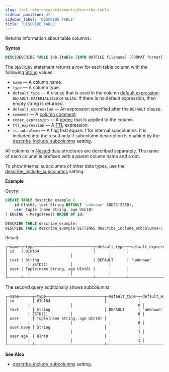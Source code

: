 ```yaml
---
slug: /sql-reference/statements/describe-table
sidebar_position: 42
sidebar_label: 'DESCRIBE TABLE'
title: 'DESCRIBE TABLE'
---
```


Returns information about table columns.

**Syntax**

``` sql
DESC|DESCRIBE TABLE [db.]table [INTO OUTFILE filename] [FORMAT format]
```

The `DESCRIBE` statement returns a row for each table column with the following [String](../../sql-reference/data-types/string.md) values:

- `name` — A column name.
- `type` — A column type.
- `default_type` — A clause that is used in the column [default expression](/sql-reference/statements/create/table): `DEFAULT`, `MATERIALIZED` or `ALIAS`. If there is no default expression, then empty string is returned.
- `default_expression` — An expression specified after the `DEFAULT` clause.
- `comment` — A [column comment](/sql-reference/statements/alter/column#comment-column).
- `codec_expression` — A [codec](/sql-reference/statements/create/table#column_compression_codec) that is applied to the column.
- `ttl_expression` — A [TTL](../../engines/table-engines/mergetree-family/mergetree.md#table_engine-mergetree-ttl) expression.
- `is_subcolumn` — A flag that equals `1` for internal subcolumns. It is included into the result only if subcolumn description is enabled by the [describe_include_subcolumns](../../operations/settings/settings.md#describe_include_subcolumns) setting.

All columns in [Nested](../../sql-reference/data-types/nested-data-structures/index.md) data structures are described separately. The name of each column is prefixed with a parent column name and a dot.

To show internal subcolumns of other data types, use the [describe_include_subcolumns](../../operations/settings/settings.md#describe_include_subcolumns) setting.

**Example**

Query:

``` sql
CREATE TABLE describe_example (
    id UInt64, text String DEFAULT 'unknown' CODEC(ZSTD),
    user Tuple (name String, age UInt8)
) ENGINE = MergeTree() ORDER BY id;

DESCRIBE TABLE describe_example;
DESCRIBE TABLE describe_example SETTINGS describe_include_subcolumns=1;
```

Result:

``` text
┌─name─┬─type──────────────────────────┬─default_type─┬─default_expression─┬─comment─┬─codec_expression─┬─ttl_expression─┐
│ id   │ UInt64                        │              │                    │         │                  │                │
│ text │ String                        │ DEFAULT      │ 'unknown'          │         │ ZSTD(1)          │                │
│ user │ Tuple(name String, age UInt8) │              │                    │         │                  │                │
└──────┴───────────────────────────────┴──────────────┴────────────────────┴─────────┴──────────────────┴────────────────┘
```

The second query additionally shows subcolumns:

``` text
┌─name──────┬─type──────────────────────────┬─default_type─┬─default_expression─┬─comment─┬─codec_expression─┬─ttl_expression─┬─is_subcolumn─┐
│ id        │ UInt64                        │              │                    │         │                  │                │            0 │
│ text      │ String                        │ DEFAULT      │ 'unknown'          │         │ ZSTD(1)          │                │            0 │
│ user      │ Tuple(name String, age UInt8) │              │                    │         │                  │                │            0 │
│ user.name │ String                        │              │                    │         │                  │                │            1 │
│ user.age  │ UInt8                         │              │                    │         │                  │                │            1 │
└───────────┴───────────────────────────────┴──────────────┴────────────────────┴─────────┴──────────────────┴────────────────┴──────────────┘
```

**See Also**

- [describe_include_subcolumns](../../operations/settings/settings.md#describe_include_subcolumns) setting.
